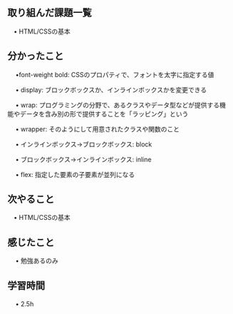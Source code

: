 ## 取り組んだ課題一覧
           
 　• HTML/CSSの基本
    
## 分かったこと

　 •font-weight bold: CSSのプロパティで、フォントを太字に指定する値

　 • display: ブロックボックスか、インラインボックスかを変更できる

　 • wrap: プログラミングの分野で、あるクラスやデータ型などが提供する機能やデータを含み別の形で提供することを「ラッピング」という

　 • wrapper: そのようにして用意されたクラスや関数のこと

　 • インラインボックス→ブロックボックス: block　

　 • ブロックボックス→インラインボックス: inline

　 • flex: 指定した要素の子要素が並列になる

## 次やること　
           
 　• HTML/CSSの基本

## 感じたこと

　 • 勉強あるのみ

## 学習時間

　 • 2.5h